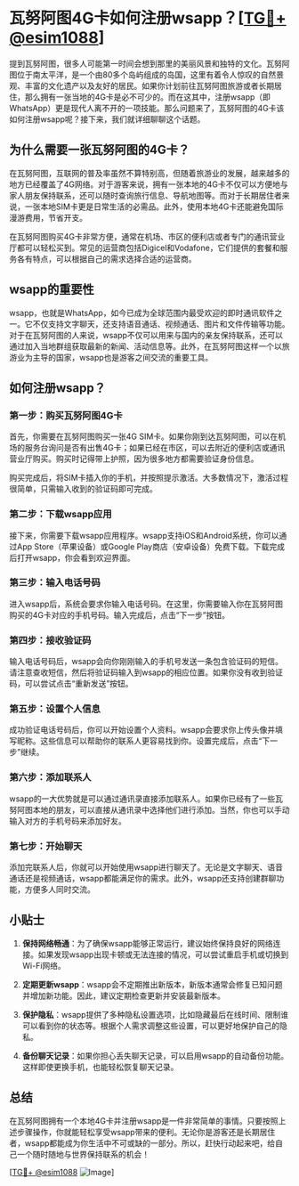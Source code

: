 # 瓦努阿图4G卡如何注册wsapp？[[TG💪+ @esim1088](https://t.me/s/esim1088)]

提到瓦努阿图，很多人可能第一时间会想到那里的美丽风景和独特的文化。瓦努阿图位于南太平洋，是一个由80多个岛屿组成的岛国，这里有着令人惊叹的自然景观、丰富的文化遗产以及友好的居民。如果你计划前往瓦努阿图旅游或者长期居住，那么拥有一张当地的4G卡是必不可少的。而在这其中，注册wsapp（即WhatsApp）更是现代人离不开的一项技能。那么问题来了，瓦努阿图的4G卡该如何注册wsapp呢？接下来，我们就详细聊聊这个话题。

## 为什么需要一张瓦努阿图的4G卡？

在瓦努阿图，互联网的普及率虽然不算特别高，但随着旅游业的发展，越来越多的地方已经覆盖了4G网络。对于游客来说，拥有一张本地的4G卡不仅可以方便地与家人朋友保持联系，还可以随时查询旅行信息、导航地图等。而对于长期居住者来说，一张本地SIM卡更是日常生活的必需品。此外，使用本地4G卡还能避免国际漫游费用，节省开支。

在瓦努阿图购买4G卡非常方便，通常在机场、市区的便利店或者专门的通讯营业厅都可以轻松买到。常见的运营商包括Digicel和Vodafone，它们提供的套餐和服务各有特点，可以根据自己的需求选择合适的运营商。

## wsapp的重要性

wsapp，也就是WhatsApp，如今已成为全球范围内最受欢迎的即时通讯软件之一。它不仅支持文字聊天，还支持语音通话、视频通话、图片和文件传输等功能。对于在瓦努阿图的人来说，wsapp不仅可以用来与国内的亲友保持联系，还可以通过加入当地群组获取最新的新闻、活动信息等。此外，在瓦努阿图这样一个以旅游业为主导的国家，wsapp也是游客之间交流的重要工具。

## 如何注册wsapp？

### 第一步：购买瓦努阿图4G卡

首先，你需要在瓦努阿图购买一张4G SIM卡。如果你刚到达瓦努阿图，可以在机场的服务台询问是否有出售4G卡；如果已经在市区，可以去附近的便利店或通讯营业厅购买。购买时记得带上护照，因为很多地方都需要验证身份信息。

购买完成后，将SIM卡插入你的手机，并按照提示激活。大多数情况下，激活过程很简单，只需输入收到的验证码即可完成。

### 第二步：下载wsapp应用

接下来，你需要下载wsapp应用程序。wsapp支持iOS和Android系统，你可以通过App Store（苹果设备）或Google Play商店（安卓设备）免费下载。下载完成后打开wsapp，你会看到欢迎界面。

### 第三步：输入电话号码

进入wsapp后，系统会要求你输入电话号码。在这里，你需要输入你在瓦努阿图购买的4G卡对应的手机号码。输入完成后，点击“下一步”按钮。

### 第四步：接收验证码

输入电话号码后，wsapp会向你刚刚输入的手机号发送一条包含验证码的短信。请注意查收短信，然后将验证码输入到wsapp的相应位置。如果你没有收到验证码，可以尝试点击“重新发送”按钮。

### 第五步：设置个人信息

成功验证电话号码后，你可以开始设置个人资料。wsapp会要求你上传头像并填写昵称。这些信息可以帮助你的联系人更容易找到你。设置完成后，点击“下一步”继续。

### 第六步：添加联系人

wsapp的一大优势就是可以通过通讯录直接添加联系人。如果你已经有了一些瓦努阿图本地的朋友，可以直接从通讯录中选择他们进行添加。当然，你也可以手动输入对方的手机号码来添加好友。

### 第七步：开始聊天

添加完联系人后，你就可以开始使用wsapp进行聊天了。无论是文字聊天、语音通话还是视频通话，wsapp都能满足你的需求。此外，wsapp还支持创建群聊功能，方便多人同时交流。

## 小贴士

1. **保持网络畅通**：为了确保wsapp能够正常运行，建议始终保持良好的网络连接。如果发现wsapp出现卡顿或无法连接的情况，可以尝试重启手机或切换到Wi-Fi网络。
   
2. **定期更新wsapp**：wsapp会不定期推出新版本，新版本通常会修复已知问题并增加新功能。因此，建议定期检查更新并安装最新版本。

3. **保护隐私**：wsapp提供了多种隐私设置选项，比如隐藏最后在线时间、限制谁可以看到你的状态等。根据个人需求调整这些设置，可以更好地保护自己的隐私。

4. **备份聊天记录**：如果你担心丢失聊天记录，可以启用wsapp的自动备份功能。这样即使更换手机，也能轻松恢复聊天记录。

## 总结

在瓦努阿图拥有一个本地4G卡并注册wsapp是一件非常简单的事情。只要按照上述步骤操作，你就能轻松享受wsapp带来的便利。无论你是游客还是长期居住者，wsapp都能成为你生活中不可或缺的一部分。所以，赶快行动起来吧，给自己一个随时随地与世界保持联系的机会！

[[TG💪+ @esim1088](https://t.me/s/esim1088) ![Image](https://i.postimg.cc/4NQfJmqS/Snipaste-2025-05-13-00-14-12.png)]